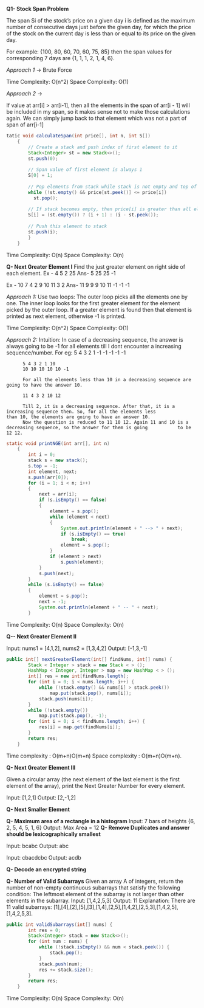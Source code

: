 
**Q1- Stock Span Problem**

The span Si of the stock’s price on a given day i is defined as the maximum number of consecutive days just before the given day, for which the price of the stock on the current day is less than or equal to its price on the given day.

For example: {100, 80, 60, 70, 60, 75, 85}
then the span values for corresponding 7 days are {1, 1, 1, 2, 1, 4, 6}.

_Approach 1_ -> Brute Force 

Time Complexity: O(n^2)
Space Complexity: O(1)

_Approach 2_ -> 

If value at arr[i] > arr[i-1], then all the elements in the span of arr[i - 1] will be included in my span, so it makes sense not to make those calculations again. We can simply jump back to that element which was not a part of span of arr[i-1]

```java
tatic void calculateSpan(int price[], int n, int S[]) 
    { 
        // Create a stack and push index of first element to it 
        Stack<Integer> st = new Stack<>(); 
        st.push(0); 
        
        // Span value of first element is always 1 
        S[0] = 1; 
  
        // Pop elements from stack while stack is not empty and top of stack is smaller than price[i] 
        while (!st.empty() && price[st.peek()] <= price[i]) 
          st.pop(); 
  
        // If stack becomes empty, then price[i] is greater than all elements on left of it, i.e., price[0], price[1],               //..price[i-1]. Else price[i] is greater than elements after top of stack 
        S[i] = (st.empty()) ? (i + 1) : (i - st.peek()); 
  
        // Push this element to stack 
        st.push(i); 
        } 
    } 
```
Time Complexity: O(n)
Space Complexity: O(n)

**Q- Next Greater Element I**
Find the just greater element on right side of each element.
Ex - 4 5 2 25
Ans- 5 25 25 -1

Ex - 10 7 4 2 9 10 11 3 2
Ans- 11 9 9 9 10 11 -1 -1 -1

_Approach 1:_ Use two loops: The outer loop picks all the elements one by one. The inner loop looks for the first greater element for the element picked by the outer loop. If a greater element is found then that element is printed as next element, otherwise -1 is printed.

Time Complexity: O(n^2)
Space Complexity: O(1)

_Approach 2:_
  Intuition:
  In case of a decreasing sequence, the answer is always going to be -1 for all elements till I dont encounter a increasing   sequence/number. 
  For eg: 5 4 3 2 1
          -1 -1 -1 -1 -1
          
          5 4 3 2 1 10
          10 10 10 10 10 -1
          
          For all the elements less than 10 in a decreasing sequence are going to have the answer 10. 
          
          11 4 3 2 10 12
          
          Till 2, it is a decreasing sequence. After that, it is a increasing sequence then. So, for all the elements less             than 10, the elements are going to have an answer 10. 
          Now the question is reduced to 11 10 12. Again 11 and 10 is a decreasing sequence, so the answer for them is going           to be 12 12. 
          
```java
static void printNGE(int arr[], int n)  
    { 
        int i = 0; 
        stack s = new stack(); 
        s.top = -1; 
        int element, next; 
        s.push(arr[0]); 
        for (i = 1; i < n; i++)  
        { 
            next = arr[i]; 
            if (s.isEmpty() == false)  
            {  
                element = s.pop(); 
                while (element < next)  
                { 
                    System.out.println(element + " --> " + next); 
                    if (s.isEmpty() == true) 
                        break; 
                    element = s.pop(); 
                } 
                if (element > next) 
                    s.push(element); 
            } 
            s.push(next); 
        } 
        while (s.isEmpty() == false)  
        { 
            element = s.pop(); 
            next = -1; 
            System.out.println(element + " -- " + next); 
        } 
```
Time Complexity: O(n) 
Space Complexity: O(n)

**Q-- Next Greater Element II**

Input: nums1 = [4,1,2], nums2 = [1,3,4,2]
Output: [-1,3,-1]
```java
public int[] nextGreaterElement(int[] findNums, int[] nums) {
        Stack < Integer > stack = new Stack < > ();
        HashMap < Integer, Integer > map = new HashMap < > ();
        int[] res = new int[findNums.length];
        for (int i = 0; i < nums.length; i++) {
            while (!stack.empty() && nums[i] > stack.peek())
                map.put(stack.pop(), nums[i]);
            stack.push(nums[i]);
        }
        while (!stack.empty())
            map.put(stack.pop(), -1);
        for (int i = 0; i < findNums.length; i++) {
            res[i] = map.get(findNums[i]);
        }
        return res;
    }
```
Time complexity : O(m+n)O(m+n)
Space complexity : O(m+n)O(m+n).

**Q- Next Greater Element III**

Given a circular array (the next element of the last element is the first element of the array), print the Next Greater Number for every element. 

Input: [1,2,1]
Output: [2,-1,2]


**Q- Next Smaller Element**

**Q- Maximum area of a rectangle in a histogram**
Input: 7 bars of heights {6, 2, 5, 4, 5, 1, 6}
Output: Max Area = 12
**Q- Remove Duplicates and answer should be lexicographically smallest**

Input: bcabc
Output: abc

Input: cbacdcbc
Output: acdb

**Q- Decode an encrypted string**


**Q- Number of Valid Subarrays**
Given an array A of integers, return the number of non-empty continuous subarrays that satisfy the following condition:
The leftmost element of the subarray is not larger than other elements in the subarray.
Input: [1,4,2,5,3]
Output: 11
Explanation: There are 11 valid subarrays: [1],[4],[2],[5],[3],[1,4],[2,5],[1,4,2],[2,5,3],[1,4,2,5],[1,4,2,5,3].
```java 
public int validSubarrays(int[] nums) {
        int res = 0;
        Stack<Integer> stack = new Stack<>();
        for (int num : nums) {
            while (!stack.isEmpty() && num < stack.peek()) {
                stack.pop();
            }
            stack.push(num);
            res += stack.size();
        }
        return res;
    }
```
Time Complexity: O(n) 
Space Complexity: O(n)
